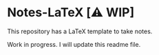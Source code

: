 # Notes-LaTeX [⚠️ WIP]

This repository has a LaTeX template to take notes.

Work in progress. I will update this readme file.

